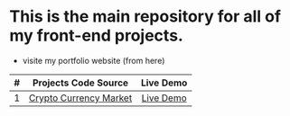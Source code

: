 # This is the main repository for all of my front-end projects.

- visite my portfolio website (from here)

|#| Projects Code Source | Live Demo |
|:---:|:--------------------------:|:-----------:|
|1| [Crypto Currency Market]([https://drisskhattabi6.github.io/front-end-projects/crypto%20currency%20market/](https://github.com/drisskhattabi6/front-end-projects/tree/main/crypto%20currency%20market)) | [Live Demo]([#](https://drisskhattabi6.github.io/front-end-projects/crypto%20currency%20market/)) |
